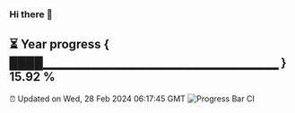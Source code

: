 ### Hi there 👋
⏳ Year progress { ████▁▁▁▁▁▁▁▁▁▁▁▁▁▁▁▁▁▁▁▁▁▁▁▁▁▁ } 15.92 %
---
⏰ Updated on Wed, 28 Feb 2024 06:17:45 GMT
![Progress Bar CI](https://github.com/liununu/liununu/workflows/Progress%20Bar%20CI/badge.svg)
